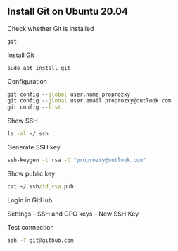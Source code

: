 ## Install Git on Ubuntu 20.04

Check whether Git is installed

```cmd
git
```

Install Git

```cmd
sudo apt install git
```

Configuration

```cmd
git config --global user.name proprozxy
git config --global user.email proprozxy@outlook.com
git config --list
```

Show SSH

```cmd
ls -al ~/.ssh
```

Generate SSH key

```cmd
ssh-keygen -t rsa -C "proprozxy@outlook.com"
```

Show public key

```cmd
cat ~/.ssh/id_rsa.pub
```

Login in GitHub

Settings - SSH and GPG keys - New SSH Key

Test connection

```cmd
ssh -T git@github.com
```

